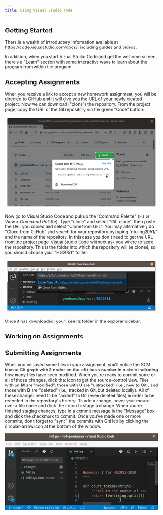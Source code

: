 ```yaml
---
title: Using Visual Studio Code
---
```


## Getting Started

There is a wealth of introductory information available at
<https://code.visualstudio.com/docs/>, including guides and videos.

In addition, when you start Visual Studio Code and get the welcome
screen, there's a "Learn" section with some interactive ways to learn
about the program from within the program.

## Accepting Assignments

When you receive a link to accept a new homework assignment, you will be
directed to GitHub and it will give you the URL of your newly created
project. Now we can download ("clone") the repository. From the project
page, copy the URL of the Git repository via the green "Code" button:

![*Copy the Repository URL*](static/github-git-url.png)

Now go to Visual Studio Code and pull up the "Command Palette"
(<kbd>F1</kbd> or *View* > *Command Palette*). Type "clone" and select
"Git: clone", then paste the URL you copied and select "Clone from URL".
You may alternatively do "Clone from GitHub" and search for your
repository by typing "ntu-hg2051/" and the name of the repository. In
this case you don't need to get the URL from the project page. Visual
Studio Code will next ask you where to store the repository. This is the
folder into which the repository will be cloned, so you should choose
your "HG2051" folder.

![*Clone the Repository*](static/vscode-git-clone.png)

Once it has downloaded, you'll see its folder in the explorer sidebar.

## Working on Assignments

## Submitting Assignments

When you've saved some files in your assignment, you'll notice the SCM
icon (a Git graph with 3 nodes on the left) has a number in a circle
indicating how many files have been modified. When you're ready to
commit some or all of those changes, click that icon to get the
source-control view. Files with an **M** are "modified", those with
**U** are "untracked" (i.e., new to Git), and those with **D** are
"deleted" (i.e., tracked in Git, but deleted locally). All of these
changes need to be "added" to Git (even deleted files) in order to be
recorded in the repository's history. To add a change, hover your mouse
over a file name and click the `+` icon to stage a change. When you're
finished staging changes, type in a commit message in the "Message" box
and click the checkmark to commit. Once you've made one or more commits,
don't forget to "sync" the commits with GitHub by clicking the
circular-arrow icon at the bottom of the window.

![*Committing and Syncing Changes*](static/commit-and-sync.gif)
